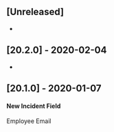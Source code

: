 ## [Unreleased]
-

## [20.2.0] - 2020-02-04
-

## [20.1.0] - 2020-01-07
#### New Incident Field
Employee Email